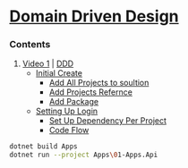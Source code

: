 # [Domain Driven Design][YP]

### Contents
1. [Video 1][Y1] | [DDD][100]
    + [Initial Create][110]
        + [Add All Projects to soultion][111]
        + [Add Projects Refernce][112]
        + [Add Package][113]
    + [Setting Up Login][120]
        + [Set Up Dependency Per Project][121]
        + [Code Flow][122]

[100]:Docs\v\Video1-0.md
[110]:Docs\v\Video1-1-setup.md#intial-creation
[111]:Docs\v\Video1-1-setup.md#add-all-created-projects-in-solution
[112]:Docs\v\Video1-1-setup.md#add-project-refernce
[113]:Docs\v\Video1-1-setup.md#add-package
[120]:Docs\v\Video1-2-Setting-Up-Login.md#setting-up-login
[121]:Docs\v\Video1-2-Setting-Up-Login.md#setup-dependency-injection-per-project
[122]:Docs\v\Video1-2-Setting-Up-Login.md#code-flow

[YP]:https://www.youtube.com/playlist?list=PLzYkqgWkHPKBcDIP5gzLfASkQyTdy0t4k
[Y1]:https://www.youtube.com/watch?v=fhM0V2N1GpY

```bash
dotnet build Apps
dotnet run --project Apps\01-Apps.Api
```